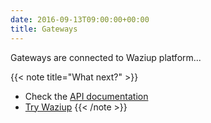 ```yaml
---
date: 2016-09-13T09:00:00+00:00
title: Gateways
---
```


Gateways are connected to Waziup platform...

{{< note title="What next?" >}}
* Check the [API documentation](/documentation/api/api-reference)
* [Try Waziup](/documentation/installation/hello-world)
{{< /note >}}
